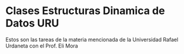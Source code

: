 # Clases Estructuras Dinamica de Datos URU

Estos son las tareas de la materia mencionada de la Universidad Rafael Urdaneta con el Prof. Eli Mora
